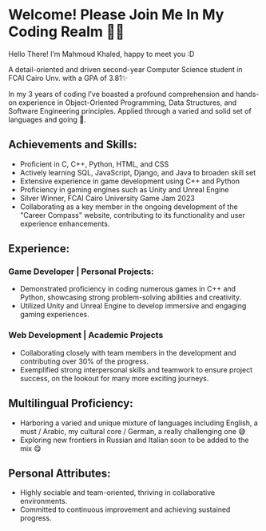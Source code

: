 # Welcome! Please Join Me In My Coding Realm 👨‍💻
Hello There! I’m Mahmoud Khaled, happy to meet you :D

A detail-oriented and driven second-year Computer Science student in FCAI Cairo Unv. with a GPA of 3.81✨

In my 3 years of coding I’ve boasted a profound comprehension and hands-on experience in Object-Oriented Programming, Data Structures, and Software Engineering principles. Applied through a varied and solid set of languages and going 💪.


## Achievements and Skills:		
- Proficient in C, C++, Python, HTML, and CSS
- Actively learning SQL, JavaScript, Django, and Java to broaden skill set
- Extensive experience in game development using C++ and Python
- Proficiency in gaming engines such as Unity and Unreal Engine
- Silver Winner, FCAI Cairo University Game Jam 2023
- Collaborating as a key member in the ongoing development of the "Career Compass" website, contributing to its functionality and user experience enhancements.

## Experience:			
### Game Developer | Personal Projects:	
- Demonstrated proficiency in coding numerous games in C++ and Python, showcasing strong problem-solving abilities and creativity.
- Utilized Unity and Unreal Engine to develop immersive and engaging gaming experiences.	

### Web Development | Academic Projects	
- Collaborating closely with team members in the development and contributing over 30% of the progress.
- Exemplified strong interpersonal skills and teamwork to ensure project success, on the lookout for many more exciting journeys.

## Multilingual Proficiency:			
- Harboring a varied and unique mixture of languages including English, a must / Arabic, my cultural core / German, a really challenging one 😅
- Exploring new frontiers in Russian and Italian soon to be added to the mix 😋

	
## Personal Attributes:			
- Highly sociable and team-oriented, thriving in collaborative environments.
- Committed to continuous improvement and achieving sustained progress.	



